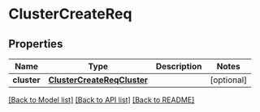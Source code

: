 # ClusterCreateReq

## Properties
Name | Type | Description | Notes
------------ | ------------- | ------------- | -------------
**cluster** | [**ClusterCreateReqCluster**](ClusterCreateReqCluster.md) |  | [optional] 

[[Back to Model list]](../README.md#documentation-for-models) [[Back to API list]](../README.md#documentation-for-api-endpoints) [[Back to README]](../README.md)


